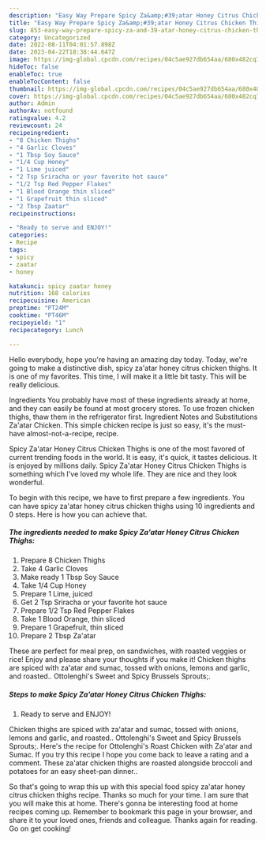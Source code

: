 ```yaml
---
description: "Easy Way Prepare Spicy Za&amp;#39;atar Honey Citrus Chicken Thighs yang Very Delicious"
title: "Easy Way Prepare Spicy Za&amp;#39;atar Honey Citrus Chicken Thighs yang Very Delicious"
slug: 853-easy-way-prepare-spicy-za-and-39-atar-honey-citrus-chicken-thighs-yang-very-delicious
category: Uncategorized
date: 2022-08-11T04:01:57.898Z
date: 2023-04-22T18:38:44.647Z
image: https://img-global.cpcdn.com/recipes/04c5ae927db654aa/680x482cq70/spicy-zaatar-honey-citrus-chicken-thighs-recipe-main-photo.jpg
hideToc: false
enableToc: true
enableTocContent: false
thumbnail: https://img-global.cpcdn.com/recipes/04c5ae927db654aa/680x482cq70/spicy-zaatar-honey-citrus-chicken-thighs-recipe-main-photo.jpg
cover: https://img-global.cpcdn.com/recipes/04c5ae927db654aa/680x482cq70/spicy-zaatar-honey-citrus-chicken-thighs-recipe-main-photo.jpg
author: Admin
authorAv: notfound
ratingvalue: 4.2
reviewcount: 24
recipeingredient:
- "8 Chicken Thighs"
- "4 Garlic Cloves"
- "1 Tbsp Soy Sauce"
- "1/4 Cup Honey"
- "1 Lime juiced"
- "2 Tsp Sriracha or your favorite hot sauce"
- "1/2 Tsp Red Pepper Flakes"
- "1 Blood Orange thin sliced"
- "1 Grapefruit thin sliced"
- "2 Tbsp Zaatar"
recipeinstructions:

- "Ready to serve and ENJOY!"
categories:
- Recipe
tags:
- spicy
- zaatar
- honey

katakunci: spicy zaatar honey 
nutrition: 168 calories
recipecuisine: American
preptime: "PT24M"
cooktime: "PT46M"
recipeyield: "1"
recipecategory: Lunch

---
```



Hello everybody, hope you're having an amazing day today. Today, we're going to make a distinctive dish, spicy za&#39;atar honey citrus chicken thighs. It is one of my favorites. This time, I will make it a little bit tasty. This will be really delicious.

Ingredients You probably have most of these ingredients already at home, and they can easily be found at most grocery stores. To use frozen chicken thighs, thaw them in the refrigerator first. Ingredient Notes and Substitutions Za&#39;atar Chicken. This simple chicken recipe is just so easy, it&#39;s the must-have almost-not-a-recipe, recipe.

Spicy Za&#39;atar Honey Citrus Chicken Thighs is one of the most favored of current trending foods in the world. It is easy, it's quick, it tastes delicious. It is enjoyed by millions daily. Spicy Za&#39;atar Honey Citrus Chicken Thighs is something which I've loved my whole life. They are nice and they look wonderful.


To begin with this recipe, we have to first prepare a few ingredients. You can have spicy za&#39;atar honey citrus chicken thighs using 10 ingredients and 0 steps. Here is how you can achieve that.

<!--inarticleads1-->

##### The ingredients needed to make Spicy Za&#39;atar Honey Citrus Chicken Thighs:

1. Prepare 8 Chicken Thighs
1. Take 4 Garlic Cloves
1. Make ready 1 Tbsp Soy Sauce
1. Take 1/4 Cup Honey
1. Prepare 1 Lime, juiced
1. Get 2 Tsp Sriracha or your favorite hot sauce
1. Prepare 1/2 Tsp Red Pepper Flakes
1. Take 1 Blood Orange, thin sliced
1. Prepare 1 Grapefruit, thin sliced
1. Prepare 2 Tbsp Za&#39;atar


These are perfect for meal prep, on sandwiches, with roasted veggies or rice! Enjoy and please share your thoughts if you make it! Chicken thighs are spiced with za&#39;atar and sumac, tossed with onions, lemons and garlic, and roasted.. Ottolenghi&#39;s Sweet and Spicy Brussels Sprouts;. 

<!--inarticleads2-->

##### Steps to make Spicy Za&#39;atar Honey Citrus Chicken Thighs:


1. Ready to serve and ENJOY!

Chicken thighs are spiced with za&#39;atar and sumac, tossed with onions, lemons and garlic, and roasted.. Ottolenghi&#39;s Sweet and Spicy Brussels Sprouts;. Here&#39;s the recipe for Ottolenghi&#39;s Roast Chicken with Za&#39;atar and Sumac. If you try this recipe I hope you come back to leave a rating and a comment. These za&#39;atar chicken thighs are roasted alongside broccoli and potatoes for an easy sheet-pan dinner.. 

So that's going to wrap this up with this special food spicy za&#39;atar honey citrus chicken thighs recipe. Thanks so much for your time. I am sure that you will make this at home. There's gonna be interesting food at home recipes coming up. Remember to bookmark this page in your browser, and share it to your loved ones, friends and colleague. Thanks again for reading. Go on get cooking!
